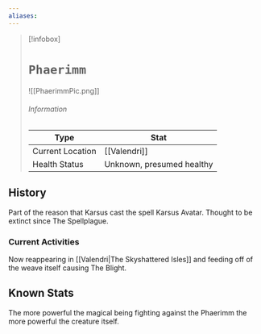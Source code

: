 ```yaml
---
aliases: 
---
```


> [!infobox]
> # `Phaerimm` 
> ![[PhaerimmPic.png]]
> ######  Information
> Type |  Stat |
> ---|---|
> Current Location | [[Valendri]] |
> Health Status |Unknown, presumed healthy |

## History
Part of the reason that Karsus cast the spell Karsus Avatar. Thought to be extinct since The Spellplague. 

### Current Activities
Now reappearing in [[Valendri|The Skyshattered Isles]] and feeding off of the weave itself causing The Blight. 

## Known Stats
The more powerful the magical being fighting against the Phaerimm the more powerful the creature itself.